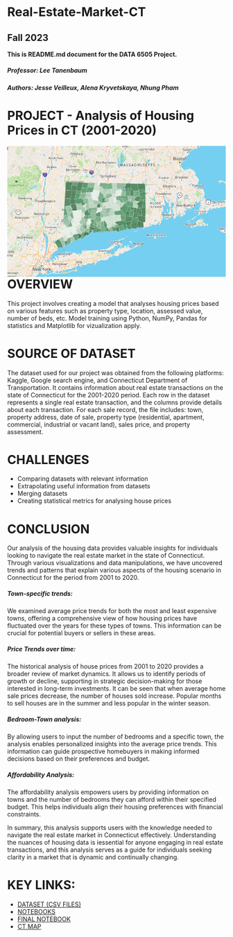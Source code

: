 # Real-Estate-Market-CT
## Fall 2023    
__This is README.md document for the DATA 6505 Project.__ 

##### Professor: Lee Tanenbaum
##### Authors: Jesse Veilleux, Alena Kryvetskaya, Nhung Pham

# PROJECT - Analysis of Housing Prices in CT (2001-2020)

<img src="https://github.com/alenak2610/RE-market-CT/blob/main/CT%20state.png"
     alt="map 3"
     style="float: left; margin-right: 10px;" />

# OVERVIEW

This project involves creating a model that analyses housing prices based on various features such as property type, location, assessed value, number of beds, etc. 
Model training using Python, NumPy, Pandas for statistics and Matplotlib for vizualization apply. 

# SOURCE OF DATASET

The dataset used for our project was obtained from the following platforms: Kaggle, Google search engine, and Connecticut Department of Transportation. It contains information about real estate transactions on the state of Connecticut for the 2001-2020 period. Each row in the dataset represents a single real estate transaction, and the columns provide details about each transaction. For each sale record, the file includes: town, property address, date of sale, property type (residential, apartment, commercial, industrial or vacant land), sales price, and property assessment.

# CHALLENGES

- Comparing datasets with relevant information
- Extrapolating useful information from datasets
- Merging datasets
- Creating statistical metrics for analysing house prices

# CONCLUSION

Our analysis of the housing data provides valuable insights for individuals looking to navigate the real estate market in the state of Connecticut. Through various visualizations and data manipulations, we have uncovered trends and patterns that explain various aspects of the housing scenario in Connecticut for the period from 2001 to 2020.

##### Town-specific trends: 
We examined average price trends for both the most and least expensive towns, offering a comprehensive view of how housing prices have fluctuated over the years for these types of towns. This information can be crucial for potential buyers or sellers in these areas. 
##### Price Trends over time: 
The historical analysis of house prices from 2001 to 2020 provides a broader review of market dynamics. It allows us to identify periods of growth or decline, supporting in strategic decision-making for those interested in long-term investments. It can be seen that when average home sale prices decrease, the number of houses sold increase. Popular months to sell houses are in the summer and less popular in the winter season.
##### Bedroom-Town analysis: 
By allowing users to input the number of bedrooms and a specific town, the analysis enables personalized insights into the average price trends. This information can guide prospective homebuyers in making informed decisions based on their preferences and budget.
##### Affordability Analysis: 
The affordability analysis empowers users by providing information on towns and the number of bedrooms they can afford within their specified budget. This helps individuals align their housing preferences with financial constraints.

In summary, this analysis supports users with the knowledge needed to navigate the real estate market in Connecticut effectively. Understanding the nuances of housing data is iessential for anyone engaging in real estate transactions, and this analysis serves as a guide for individuals seeking clarity in a market that is dynamic and continually changing.

# KEY LINKS:

* [DATASET (CSV FILES)](https://github.com/alenak2610/Real-Estate-Market-CT/tree/main/All%20Workbooks/DataSets)
* [NOTEBOOKS](https://github.com/alenak2610/Real-Estate-Market-CT/tree/main/All%20Workbooks)
* [FINAL NOTEBOOK]()
* [CT MAP](https://github.com/alenak2610/Real-Estate-Market-CT/blob/main/CT%20state.png)


